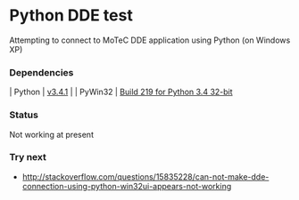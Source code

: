 # Python DDE test

Attempting to connect to MoTeC DDE application using Python (on Windows XP)

### Dependencies
| Python  | [v3.4.1](https://www.python.org/ftp/python/3.4.1/python-3.4.1.msi) |
| PyWin32 | [Build 219 for Python 3.4 32-bit](http://sourceforge.net/projects/pywin32/files/pywin32/Build%20219/pywin32-219.win32-py3.4.exe/download)

### Status
Not working at present

### Try next
* http://stackoverflow.com/questions/15835228/can-not-make-dde-connection-using-python-win32ui-appears-not-working
